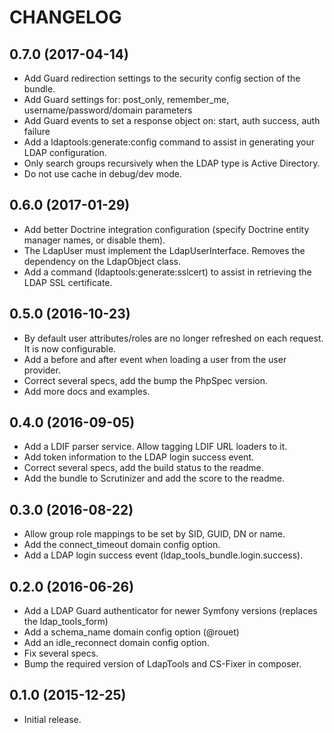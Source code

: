 CHANGELOG
=========

0.7.0 (2017-04-14)
------------------  
  * Add Guard redirection settings to the security config section of the bundle.
  * Add Guard settings for: post_only, remember_me, username/password/domain parameters
  * Add Guard events to set a response object on: start, auth success, auth failure
  * Add a ldaptools:generate:config command to assist in generating your LDAP configuration.
  * Only search groups recursively when the LDAP type is Active Directory.
  * Do not use cache in debug/dev mode.

0.6.0 (2017-01-29)
------------------
  * Add better Doctrine integration configuration (specify Doctrine entity manager names, or disable them).
  * The LdapUser must implement the LdapUserInterface. Removes the dependency on the LdapObject class.
  * Add a command (ldaptools:generate:sslcert) to assist in retrieving the LDAP SSL certificate.

0.5.0 (2016-10-23)
------------------
  * By default user attributes/roles are no longer refreshed on each request. It is now configurable.
  * Add a before and after event when loading a user from the user provider.
  * Correct several specs, add the bump the PhpSpec version.
  * Add more docs and examples.

0.4.0 (2016-09-05)
------------------
  * Add a LDIF parser service. Allow tagging LDIF URL loaders to it.
  * Add token information to the LDAP login success event.
  * Correct several specs, add the build status to the readme.
  * Add the bundle to Scrutinizer and add the score to the readme.

0.3.0 (2016-08-22)
------------------
  * Allow group role mappings to be set by SID, GUID, DN or name.
  * Add the connect_timeout domain config option.
  * Add a LDAP login success event (ldap_tools_bundle.login.success).

0.2.0 (2016-06-26)
------------------
  * Add a LDAP Guard authenticator for newer Symfony versions (replaces the ldap_tools_form)
  * Add a schema_name domain config option (@rouet)
  * Add an idle_reconnect domain config option.
  * Fix several specs.
  * Bump the required version of LdapTools and CS-Fixer in composer. 

0.1.0 (2015-12-25)
------------------
  * Initial release.
